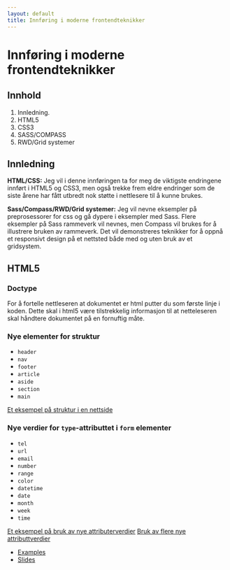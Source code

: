 ```yaml
---
layout: default
title: Innføring i moderne frontendteknikker
---
```


# Innføring i moderne frontendteknikker

## Innhold

1. Innledning.
2. HTML5
3. CSS3
4. SASS/COMPASS
5. RWD/Grid systemer

## Innledning

__HTML/CSS:__ Jeg vil i denne innføringen ta for meg de viktigste endringene innført i HTML5 og CSS3, men også trekke frem eldre endringer som de siste årene har fått utbredt nok støtte i nettlesere til å kunne brukes.

__Sass/Compass/RWD/Grid systemer:__ Jeg vil nevne eksempler på preprosessorer for css og gå dypere i eksempler med Sass. Flere eksempler på Sass rammeverk vil nevnes, men Compass vil brukes for å illustrere bruken av rammeverk. Det vil demonstreres teknikker for å oppnå et responsivt design på et nettsted både med og uten bruk av et gridsystem.

## HTML5

### Doctype

For å fortelle nettleseren at dokumentet er html putter du <code><!doctype html></code> som første linje i koden. Dette skal i html5 være tilstrekkelig informasjon til at netteleseren skal håndtere dokumentet på en fornuftig måte.

### Nye elementer for struktur

- <code>header</code>
- <code>nav</code>
- <code>footer</code>
- <code>article</code>
- <code>aside</code>
- <code>section</code>
- <code>main</code>

[Et eksempel på struktur i en nettside](http://arejoh.github.io/fendtek/examples/#/kurs?id=structure--structure)

### Nye verdier for <code>type</code>-attributtet i <code>form</code> elementer

- <code>tel</code>
- <code>url</code>
- <code>email</code>
- <code>number</code>
- <code>range</code>
- <code>color</code>
- <code>datetime</code>
- <code>date</code>
- <code>month</code>
- <code>week</code>
- <code>time</code>

[Et eksempel på bruk av nye attributerverdier](http://arejoh.github.io/fendtek/examples/#/kurs?id=form-1--form-1)
[Bruk av flere nye attributtverdier](http://arejoh.github.io/fendtek/examples/#/?id=form-2--form-2)

<aside>
  <div class="resources">
    <ul class="resources__listings">
      <li class="resources__item"><a href="fendtek/examples">Examples</a></li>
      <li class="resources__item"><a href="fendtek/slides">Slides</a></li>
    </ul>
  </div>
</aside>
